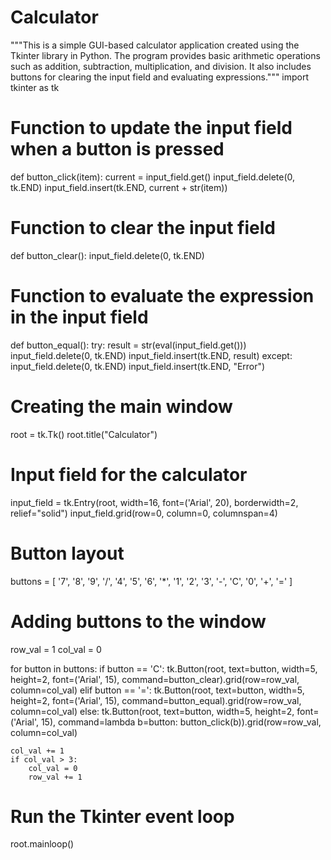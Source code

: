 # Calculator
"""This is a simple GUI-based calculator application created using the Tkinter library in Python. The program provides basic arithmetic operations such as addition, subtraction, multiplication, and division. It also includes buttons for clearing the input field and evaluating expressions."""
import tkinter as tk

# Function to update the input field when a button is pressed
def button_click(item):
    current = input_field.get()
    input_field.delete(0, tk.END)
    input_field.insert(tk.END, current + str(item))

# Function to clear the input field
def button_clear():
    input_field.delete(0, tk.END)

# Function to evaluate the expression in the input field
def button_equal():
    try:
        result = str(eval(input_field.get()))
        input_field.delete(0, tk.END)
        input_field.insert(tk.END, result)
    except:
        input_field.delete(0, tk.END)
        input_field.insert(tk.END, "Error")

# Creating the main window
root = tk.Tk()
root.title("Calculator")

# Input field for the calculator
input_field = tk.Entry(root, width=16, font=('Arial', 20), borderwidth=2, relief="solid")
input_field.grid(row=0, column=0, columnspan=4)

# Button layout
buttons = [
    '7', '8', '9', '/',
    '4', '5', '6', '*',
    '1', '2', '3', '-',
    'C', '0', '+', '='
]

# Adding buttons to the window
row_val = 1
col_val = 0

for button in buttons:
    if button == 'C':
        tk.Button(root, text=button, width=5, height=2, font=('Arial', 15),
                  command=button_clear).grid(row=row_val, column=col_val)
    elif button == '=':
        tk.Button(root, text=button, width=5, height=2, font=('Arial', 15),
                  command=button_equal).grid(row=row_val, column=col_val)
    else:
        tk.Button(root, text=button, width=5, height=2, font=('Arial', 15),
                  command=lambda b=button: button_click(b)).grid(row=row_val, column=col_val)

    col_val += 1
    if col_val > 3:
        col_val = 0
        row_val += 1

# Run the Tkinter event loop
root.mainloop()


